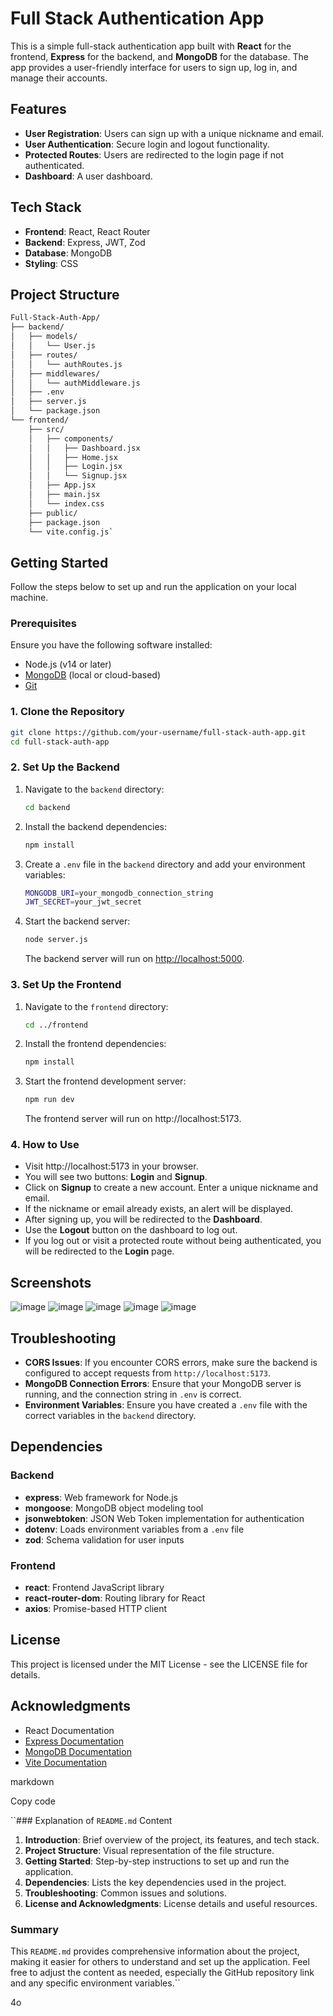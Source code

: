 

# Full Stack Authentication App

This is a simple full-stack authentication app built with **React** for the frontend, **Express** for the backend, and **MongoDB** for the database. The app provides a user-friendly interface for users to sign up, log in, and manage their accounts.

## Features

- **User Registration**: Users can sign up with a unique nickname and email.
- **User Authentication**: Secure login and logout functionality.
- **Protected Routes**: Users are redirected to the login page if not authenticated.
- **Dashboard**: A user dashboard.

## Tech Stack

- **Frontend**: React, React Router
- **Backend**: Express, JWT, Zod
- **Database**: MongoDB
- **Styling**: CSS

## Project Structure

```bash
Full-Stack-Auth-App/
├── backend/
│   ├── models/
│   │   └── User.js
│   ├── routes/
│   │   └── authRoutes.js
│   ├── middlewares/
│   │   └── authMiddleware.js
│   ├── .env
│   ├── server.js
│   └── package.json
└── frontend/
    ├── src/
    │   ├── components/
    │   │   ├── Dashboard.jsx
    │   │   ├── Home.jsx
    │   │   ├── Login.jsx
    │   │   └── Signup.jsx
    │   ├── App.jsx
    │   ├── main.jsx
    │   └── index.css
    ├── public/
    ├── package.json
    └── vite.config.js` 
```
## Getting Started

Follow the steps below to set up and run the application on your local machine.

### Prerequisites

Ensure you have the following software installed:

-   Node.js (v14 or later)
-   [MongoDB](https://www.mongodb.com/try/download/community) (local or cloud-based)
-   [Git](https://git-scm.com/)

### 1. Clone the Repository

```bash
git clone https://github.com/your-username/full-stack-auth-app.git
cd full-stack-auth-app 
```
### 2. Set Up the Backend

1.  Navigate to the `backend` directory:
    
    ```bash
    cd backend
    ```
    
2.  Install the backend dependencies:
    ```bash    
    npm install
    ```
3.  Create a `.env` file in the `backend` directory and add your environment variables:
    
    ```bash
    MONGODB_URI=your_mongodb_connection_string
    JWT_SECRET=your_jwt_secret
    ``` 
    
4.  Start the backend server:
    
    ```bash
    node server.js
    ``` 
    
    The backend server will run on [http://localhost:5000](http://localhost:5000).
    

### 3. Set Up the Frontend

1.  Navigate to the `frontend` directory:
    
    ```bash
    cd ../frontend
    ``` 
    
2.  Install the frontend dependencies:
    ```bash
    npm install
    ``` 
    
3.  Start the frontend development server:
    ```bash    
    npm run dev
    ```
    
    The frontend server will run on http://localhost:5173.
    

### 4. How to Use

-   Visit http://localhost:5173 in your browser.
-   You will see two buttons: **Login** and **Signup**.
-   Click on **Signup** to create a new account. Enter a unique nickname and email.
-   If the nickname or email already exists, an alert will be displayed.
-   After signing up, you will be redirected to the **Dashboard**.
-   Use the **Logout** button on the dashboard to log out.
-   If you log out or visit a protected route without being authenticated, you will be redirected to the **Login** page.

## Screenshots
![image](https://github.com/user-attachments/assets/c2830a37-d4b6-44f8-b72c-e80777357f34)
![image](https://github.com/user-attachments/assets/cbb80beb-47fc-4575-b245-201c21699ccc)
![image](https://github.com/user-attachments/assets/4396860b-85ed-4325-985d-52bdce4e1c5c)
![image](https://github.com/user-attachments/assets/8ab0dc90-0873-4010-846a-b30108cdad46)
![image](https://github.com/user-attachments/assets/d84d4a0f-1d85-4f1b-8612-7f80b2c51757)

## Troubleshooting

-   **CORS Issues**: If you encounter CORS errors, make sure the backend is configured to accept requests from `http://localhost:5173`.
-   **MongoDB Connection Errors**: Ensure that your MongoDB server is running, and the connection string in `.env` is correct.
-   **Environment Variables**: Ensure you have created a `.env` file with the correct variables in the `backend` directory.

## Dependencies

### Backend

-   **express**: Web framework for Node.js
-   **mongoose**: MongoDB object modeling tool
-   **jsonwebtoken**: JSON Web Token implementation for authentication
-   **dotenv**: Loads environment variables from a `.env` file
-   **zod**: Schema validation for user inputs

### Frontend

-   **react**: Frontend JavaScript library
-   **react-router-dom**: Routing library for React
-   **axios**: Promise-based HTTP client

## License

This project is licensed under the MIT License - see the LICENSE file for details.

## Acknowledgments

-   React Documentation
-   [Express Documentation](https://expressjs.com/)
-   [MongoDB Documentation](https://docs.mongodb.com/)
-   [Vite Documentation](https://vitejs.dev/)

markdown

Copy code

 ``### Explanation of `README.md` Content

1. **Introduction**: Brief overview of the project, its features, and tech stack.
2. **Project Structure**: Visual representation of the file structure.
3. **Getting Started**: Step-by-step instructions to set up and run the application.
4. **Dependencies**: Lists the key dependencies used in the project.
5. **Troubleshooting**: Common issues and solutions.
6. **License and Acknowledgments**: License details and useful resources.

### Summary

This `README.md` provides comprehensive information about the project, making it easier for others to understand and set up the application. Feel free to adjust the content as needed, especially the GitHub repository link and any specific environment variables.`` 

4o
